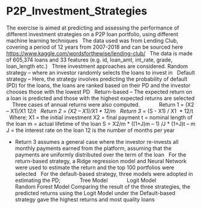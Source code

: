 # P2P_Investment_Strategies


The exercise is aimed at predicting and assessing the performance of different investment strategies on a P2P loan portfolio, using different machine learning techniques
 
The data used was from Lending Club, covering a period of 12 years from 2007-2018 and can be sourced here https://www.kaggle.com/wordsforthewise/lending-club/ 
 
The data is made of 605,374 loans and 33 features (e.g. id, loan_amt, int_rate, grade, loan_length etc.)
 
Three investment approaches are considered. 
Random strategy – where an investor randomly selects the loans to invest in 
 
Default strategy – Here, the strategy involves predicting the probability of default (PD) for the loans, the loans are ranked based on their PD and the investor chooses those with the lowest PD
 
Return-based – The expected return on a loan is predicted and those with the highest expected returns are selected
 
 
Three cases of annual returns were also computed. 
            Return 1 = (X2 – X1)/X1 *12/t
 
Return 2 = (X2 – X1)/X1 * 12/m 
 
Return 3* = (S - X1) / X1  * 12/t
 
Where; 
X1 = the initial investment
X2 = final payment
t = nominal length of the loan
m = actual lifetime of the loan
S = X2/m * ((1+J)m – 1) /J * (1+J)t – m
J = the interest rate on the loan
12 is the number of months per year
 
* Return 3 assumes a general case where the investor re-invests all monthly payments earned from the platform, assuming that the payments are uniformly distributed over the term of the loan 
 
For the return-based strategy, a Ridge regression model and Neural Network were used to estimate the return and the top 100 portfolios were selected
 
For the default-based strategy, three models were adopted in estimating the PD; 
            Tree Model
            Logit Model
            Random Forest Model
Comparing the result of the three strategies, the predicted returns using the Logit Model under the Default-based strategy gave the highest returns and most quality loans
